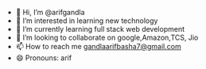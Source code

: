 - 👋 Hi, I’m @arifgandla
- 👀 I’m interested in learning new technology
- 🌱 I’m currently learning full stack web development
- 💞️ I’m looking to collaborate on google,Amazon,TCS, Jio 
- 📫 How to reach me gandlaarifbasha7@gmail.com
- 😄 Pronouns: arif

<!---
arifgandla/arifgandla is a ✨ special ✨ repository because its `README.md` (this file) appears on your GitHub profile.
You can click the Preview link to take a look at your changes.
--->

